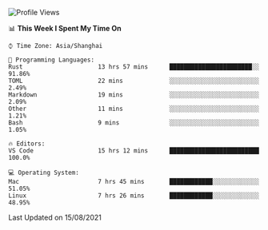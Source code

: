 <!--START_SECTION:waka-->
![Profile Views](http://img.shields.io/badge/Profile%20Views-4-blue)

📊 **This Week I Spent My Time On** 

```text
⌚︎ Time Zone: Asia/Shanghai

💬 Programming Languages: 
Rust                     13 hrs 57 mins      ███████████████████████░░   91.86% 
TOML                     22 mins             ░░░░░░░░░░░░░░░░░░░░░░░░░   2.49% 
Markdown                 19 mins             ░░░░░░░░░░░░░░░░░░░░░░░░░   2.09% 
Other                    11 mins             ░░░░░░░░░░░░░░░░░░░░░░░░░   1.21% 
Bash                     9 mins              ░░░░░░░░░░░░░░░░░░░░░░░░░   1.05%

🔥 Editors: 
VS Code                  15 hrs 12 mins      █████████████████████████   100.0%

💻 Operating System: 
Mac                      7 hrs 45 mins       ████████████░░░░░░░░░░░░░   51.05% 
Linux                    7 hrs 26 mins       ████████████░░░░░░░░░░░░░   48.95%

```


 Last Updated on 15/08/2021
<!--END_SECTION:waka-->
